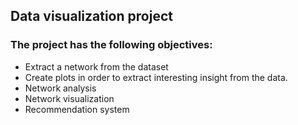 ## Data visualization project 

### The project has the following objectives:
- Extract a network from the dataset
- Create plots in order to extract interesting insight from the data.
- Network analysis
- Network visualization
- Recommendation system

